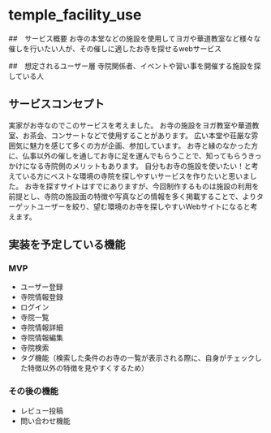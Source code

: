 # temple_facility_use

##　サービス概要 
お寺の本堂などの施設を使用してヨガや華道教室など様々な催しを行いたい人が、その催しに適したお寺を探せるwebサービス


##　想定されるユーザー層
寺院関係者、イベントや習い事を開催する施設を探している人


## サービスコンセプト
実家がお寺なのでこのサービスを考えました。
お寺の施設をヨガ教室や華道教室、お茶会、コンサートなどで使用することがあります。
広い本堂や荘厳な雰囲気に魅力を感じて多くの方が企画、参加しています。
お寺と縁のなかった方に、仏事以外の催しを通してお寺に足を運んでもらうことで、知ってもらうきっかけになる寺院側のメリットもあります。
自分もお寺の施設を使いたい！と考えている方にベストな環境の寺院を探しやすいサービスを作りたいと思いました。
お寺を探すサイトはすでにありますが、今回制作するものは施設の利用を前提とし、寺院の施設面の特徴や写真などの情報を多く掲載することで、よりターゲットユーザーを絞り、望む環境のお寺を探しやすいWebサイトになると考えます。


## 実装を予定している機能
### MVP
* ユーザー登録
* 寺院情報登録 
* ログイン
* 寺院一覧
* 寺院情報詳細
* 寺院情報編集
* 寺院検索
* タグ機能（検索した条件のお寺の一覧が表示される際に、自身がチェックした特徴以外の特徴を見やすくするため）


### その後の機能
* レビュー投稿
* 問い合わせ機能

